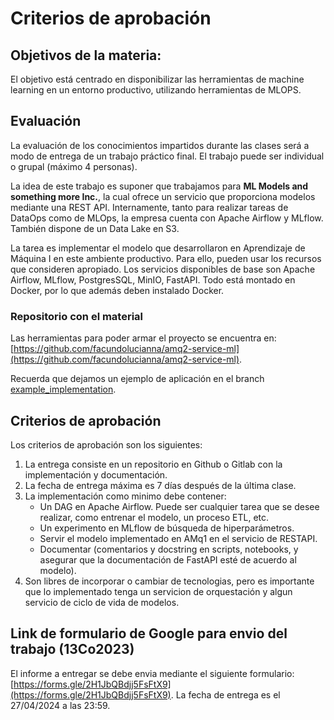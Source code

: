 # Criterios de aprobación

## Objetivos de la materia:

El objetivo está centrado en disponibilizar las herramientas de machine learning en un entorno productivo, utilizando herramientas de MLOPS.

## Evaluación

La evaluación de los conocimientos impartidos durante las clases será a modo de entrega de un trabajo práctico final. El trabajo puede ser individual o grupal (máximo 4 personas).

La idea de este trabajo es suponer que trabajamos para **ML Models and something more Inc.**, la cual ofrece un servicio que proporciona modelos mediante una REST API. Internamente, tanto para realizar tareas de DataOps como de MLOps, la empresa cuenta con Apache Airflow y MLflow. También dispone de un Data Lake en S3.

La tarea es implementar el modelo que desarrollaron en Aprendizaje de Máquina I en este ambiente productivo. Para ello, pueden usar los recursos que consideren apropiado. Los servicios disponibles de base son Apache Airflow, MLflow, PostgresSQL, MinIO, FastAPI. Todo está montado en Docker, por lo que además deben instalado Docker. 

### Repositorio con el material

Las herramientas para poder armar el proyecto se encuentra en: 
[https://github.com/facundolucianna/amq2-service-ml](https://github.com/facundolucianna/amq2-service-ml).

Recuerda que dejamos un ejemplo de aplicación en el branch [example_implementation](https://github.com/facundolucianna/amq2-service-ml/tree/example_implementation).

## Criterios de aprobación

Los criterios de aprobación son los siguientes:

1. La entrega consiste en un repositorio en Github o Gitlab con la implementación y documentación.
2. La fecha de entrega máxima es 7 días después de la última clase.
3. La implementación como minimo debe contener:
    - Un DAG en Apache Airflow. Puede ser cualquier tarea que se desee realizar, como entrenar el modelo, un proceso ETL, etc.
    - Un experimento en MLflow de búsqueda de hiperparámetros.
    - Servir el modelo implementado en AMq1 en el servicio de RESTAPI.
    - Documentar (comentarios y docstring en scripts, notebooks, y asegurar que la documentación de FastAPI esté de acuerdo al modelo).
4. Son libres de incorporar o cambiar de tecnologias, pero es importante que lo implementado tenga un servicion de orquestación y algun servicio de ciclo de vida de modelos.   

## Link de formulario de Google para envio del trabajo (13Co2023)

El informe a entregar se debe envia mediante el siguiente formulario: [https://forms.gle/2H1JbQBdjj5FsFtX9](https://forms.gle/2H1JbQBdjj5FsFtX9). La fecha de entrega es el 27/04/2024 a las 23:59.
